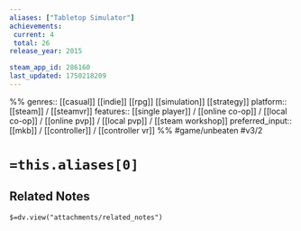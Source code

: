 ```yaml
---
aliases: ["Tabletop Simulator"]
achievements:
 current: 4
 total: 26
release_year: 2015

steam_app_id: 286160
last_updated: 1750218209
---
```

%%
genres:: [[casual]] [[indie]] [[rpg]] [[simulation]] [[strategy]]
platform:: [[steam]] / [[steamvr]]
features:: [[single player]] / [[online co-op]] / [[local co-op]] / [[online pvp]] / [[local pvp]] / [[steam workshop]]
preferred_input:: [[mkb]] / [[controller]] / [[controller vr]]
%%
#game/unbeaten
#v3/2

# `=this.aliases[0]`
## Related Notes
`$=dv.view("attachments/related_notes")`